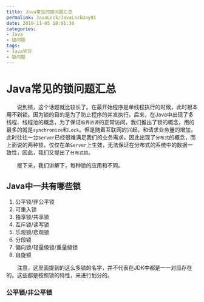 ```yaml
---
title: Java常见的锁问题汇总
permalink: JavaLock/JavaLockDay01
date: 2019-11-05 18:01:36
categories:
- Java
- 锁问题
tags:
- Java学习
- 锁问题
---
```


# Java常见的锁问题汇总

&emsp;&emsp;说到锁，这个话题就比较长了。在最开始程序是单线程执行的时候，此时根本用不到锁。因为锁的目的是为了防止程序的并发执行。后来，在Java中出现了多线程、线程池的概念，为了保证`临界资源`的正常访问，我们推出了锁的概念，用的最多的就是`synchronize`和`Lock`。但是随着互联网的兴起，和请求业务量的增加，此时往往一台`Server`已经很难满足我们的业务需求，因此出现了`分布式`的概念，而上面说的两种锁，仅仅在单`Server`上生效，无法保证在分布式的系统中的数据一致性，因此，我们又提出了`分布式锁`。

&emsp;&emsp;接下来，我们讲解下，每种锁的应用和不同。

## Java中一共有哪些锁

1. 公平锁/非公平锁
2. 可重入锁
3. 独享锁/共享锁
4. 互斥锁/读写锁
5. 乐观锁/悲观锁
6. 分段锁
7. 偏向锁/轻量级锁/重量级锁
8. 自旋锁

&emsp;&emsp;注意，这里面提到的这么多锁的名字，并不代表在JDK中都是一一对应存在的。这些都是按照锁的特性，来进行划分的。

### 公平锁/非公平锁

&emsp;&emsp;
